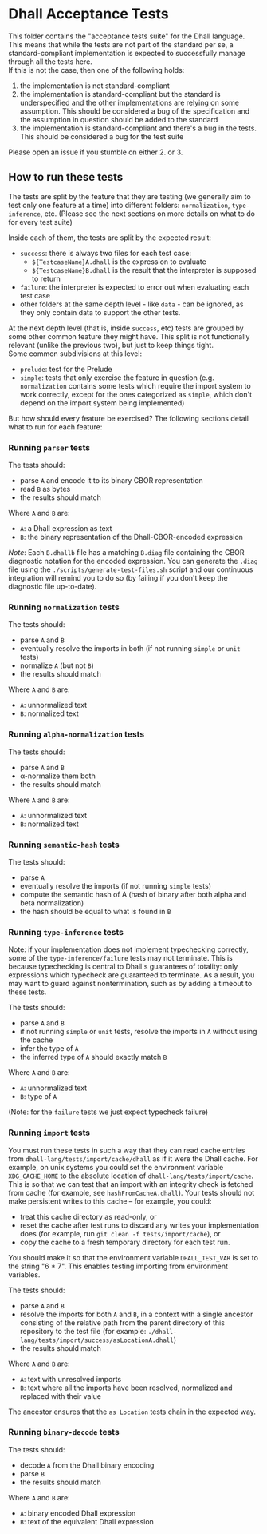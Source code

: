 # Dhall Acceptance Tests

This folder contains the "acceptance tests suite" for the Dhall language.  
This means that while the tests are not part of the standard per se, a
standard-compliant implementation is expected to successfully manage through all
the tests here.  
If this is not the case, then one of the following holds:

1. the implementation is not standard-compliant
2. the implementation is standard-compliant but the standard is underspecified
   and the other implementations are relying on some assumption. This should be
   considered a bug of the specification and the assumption in question should
   be added to the standard
3. the implementation is standard-compliant and there's a bug in the tests. This
   should be considered a bug for the test suite

Please open an issue if you stumble on either 2. or 3.

## How to run these tests

The tests are split by the feature that they are testing (we generally aim to
test only one feature at a time) into different folders: `normalization`,
`type-inference`, etc.
(Please see the next sections on more details on what to do for every test
suite)

Inside each of them, the tests are split by the expected result:
- `success`: there is always two files for each test case:
  - `${TestcaseName}A.dhall` is the expression to evaluate
  - `${TestcaseName}B.dhall` is the result that the interpreter is supposed to
    return
- `failure`: the interpreter is expected to error out when evaluating each test
  case
- other folders at the same depth level - like `data` - can be ignored, as they
  only contain data to support the other tests.

At the next depth level (that is, inside `success`, etc) tests are grouped by
some other common feature they might have. This split is not functionally
relevant (unlike the previous two), but just to keep things tight.  
Some common subdivisions at this level:
- `prelude`: test for the Prelude
- `simple`: tests that only exercise the feature in question (e.g.
  `normalization` contains some tests which require the import system to work
  correctly, except for the ones categorized as `simple`, which don't depend on
  the import system being implemented)

But how should every feature be exercised? The following sections detail what to
run for each feature:

### Running `parser` tests

The tests should:
- parse `A` and encode it to its binary CBOR representation
- read `B` as bytes
- the results should match

Where `A` and `B` are:
- `A`: a Dhall expression as text
- `B`: the binary representation of the Dhall-CBOR-encoded expression

*Note*: Each `B.dhallb` file has a matching `B.diag` file containing the
CBOR diagnostic notation for the encoded expression.  You can generate
the `.diag` file using the `./scripts/generate-test-files.sh` script
and our continuous integration will remind you to do so (by failing if you
don't keep the diagnostic file up-to-date).

### Running `normalization` tests

The tests should:
- parse `A` and `B`
- eventually resolve the imports in both (if not running `simple` or `unit` tests)
- normalize `A` (but not `B`)
- the results should match

Where `A` and `B` are:
- `A`: unnormalized text
- `B`: normalized text

### Running `alpha-normalization` tests

The tests should:
- parse `A` and `B`
- α-normalize them both
- the results should match

Where `A` and `B` are:
- `A`: unnormalized text
- `B`: normalized text

### Running `semantic-hash` tests

The tests should:
- parse `A`
- eventually resolve the imports (if not running `simple` tests)
- compute the semantic hash of A (hash of binary after both alpha and beta normalization)
- the hash should be equal to what is found in `B`

### Running `type-inference` tests

Note: if your implementation does not implement typechecking
correctly, some of the `type-inference/failure` tests may not
terminate.  This is because typechecking is central to Dhall's
guarantees of totality: only expressions which typecheck are
guaranteed to terminate.  As a result, you may want to guard against
nontermination, such as by adding a timeout to these tests.

The tests should:
- parse `A` and `B`
- if not running `simple` or `unit` tests, resolve the imports in `A` without using the cache
- infer the type of `A`
- the inferred type of `A` should exactly match `B`

Where `A` and `B` are:
- `A`: unnormalized text
- `B`: type of `A`

(Note: for the `failure` tests we just expect typecheck failure)

### Running `import` tests

You must run these tests in such a way that they can read cache
entries from `dhall-lang/tests/import/cache/dhall` as if it were the Dhall
cache.  For example, on unix systems you could set the environment
variable `XDG_CACHE_HOME` to the absolute location of
`dhall-lang/tests/import/cache`.  This is so that we can test that an
import with an integrity check is fetched from cache (for example, see
`hashFromCacheA.dhall`).  Your tests should not make persistent writes
to this cache – for example, you could:

 - treat this cache directory as read-only, or
 - reset the cache after test runs to discard any writes your
   implementation does (for example, run `git clean -f
   tests/import/cache`), or
 - copy the cache to a fresh temporary directory for each test run.

You should make it so that the environment variable `DHALL_TEST_VAR` is set to
the string "6 * 7". This enables testing importing from environment variables.

The tests should:
- parse `A` and `B`
- resolve the imports for both `A` and `B`, in a context with a single ancestor
  consisting of the relative path from the parent directory of this repository
  to the test file (for example:
  `./dhall-lang/tests/import/success/asLocationA.dhall`)
- the results should match

Where `A` and `B` are:
- `A`: text with unresolved imports
- `B`: text where all the imports have been resolved, normalized and replaced with their value

The ancestor ensures that the `as Location` tests chain in the expected way.

### Running `binary-decode` tests

The tests should:
- decode `A` from the Dhall binary encoding
- parse `B`
- the results should match

Where `A` and `B` are:
- `A`: binary encoded Dhall expression
- `B`: text of the equivalent Dhall expression
